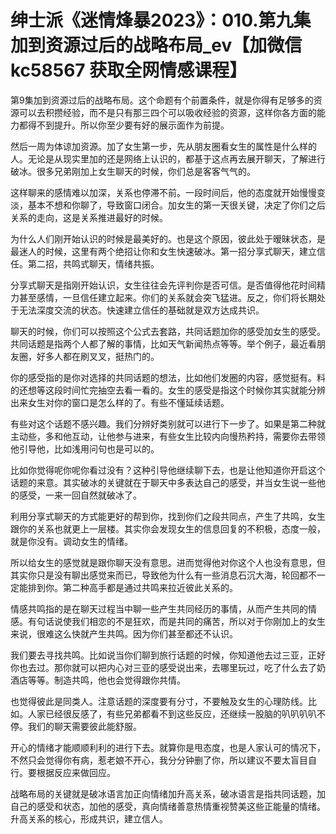 # 绅士派《迷情烽暴2023》：010.第九集 加到资源过后的战略布局_ev【加微信 kc58567 获取全网情感课程】

第9集加到资源过后的战略布局。这个命题有个前置条件，就是你得有足够多的资源可以去积攒经验，而不是只有那三四个可以吸收经验的资源，这样你各方面的能力都得不到提升。所以你至少要有好的展示面作为前提。

然后一周为体谅加资源。加了女生第一步，先从朋友圈看女生的属性是什么样的人。无论是从现实里加的还是网络上认识的，都基于这点再去展开聊天，了解进行破冰。很多兄弟刚加上女生聊天的时候，你们总是客客气气的。

这样聊来的感情难以加深，关系也停滞不前。一段时间后，他的态度就开始慢慢变淡，基本不想和你聊了，导致窗口闭合。加女生的第一天很关键，决定了你们之后关系的走向，这是关系推进最好的时候。

为什么人们刚开始认识的时候是最美好的。也是这个原因，彼此处于暧昧状态，是最迷人的时候，这里有两个绝招让你和女生快速破冰。第一招分享式聊天，建立信任。第二招，共鸣式聊天，情绪共振。

分享式聊天是指刚开始认识，女生往往会先评判你是否可信。是否值得他花时间精力甚至感情，一旦信任建立起来。你们的关系就会突飞猛进。反之，你们将长期处于无法深度交流的状态。快速建立信任的基础就是双方达成共识。

聊天的时候，你们可以按照这个公式去套路，共同话题加你的感受加女生的感受。共同话题是指两个人都了解的事情，比如天气新闻热点等等。举个例子，最近看朋友圈，好多人都在刷叉叉，挺热门的。

你的感受指的是你对选择的共同话题的想法，比如他们发圈的内容，感觉挺有。料的还想等这段时间忙完抽空去看一看的。女生的感受是指这个时候你其实就能分辨出来女生对你的窗口是怎么样的了。有些不懂延续话题。

有些对这个话题不感兴趣。我们分辨好类别就可以进行下一步了。如果是第二种就主动些，多和他互动，让他参与进来，有些女生比较内向慢热矜持，需要你去带领他引导他，比如浅用问句也是可以的。

比如你觉得呢你呢你看过没有？这种引导他继续聊下去，也是让他知道你开启这个话题的来意。其实破冰的关键就在于聊天中多表达自己的感受，并当女生说一些他的感受，一来一回自然就破冰了。

利用分享式聊天的方式能更好的帮到你，找到你们之段共同点，产生了共鸣，女生跟你的关系也就更上一层楼。其实你会发现女生的信息回复的不积极，态度一般，就是你没有。调动女生的情绪。

所以给女生的感觉就是跟你聊天没有意思。进而觉得他对你这个人也没有意思，但其实你只是没有聊出感觉来而已，导致他为什么有一些消息石沉大海，轮回都不一定能排到你。第二种高手都是通过共鸣来拉近彼此关系的。

情感共鸣指的是在聊天过程当中聊一些产生共同经历的事情，从而产生共同的情感。有句话说使我们相恋的不是狂欢，而是共同的痛苦，所以对于你刚加上的女生来说，很难这么快就产生共鸣。因为你们甚至都还不认识。

我们要去寻找共鸣。比如说当你们聊到旅行话题的时候，你知道他去过三亚，正好你也去过。那你就可以把内心对三亚的感受说出来，去哪里玩过，吃了什么去了奶酒店等等。制造共鸣，他也会觉得跟你共情。

也觉得彼此是同类人。注意话题的深度要有分寸，不要触及女生的心理防线。比如。人家已经很反感了，有些兄弟都看不到这些反应，还继续一股脑的叭叭叭叭不停。我们的聊天需要彼此能舒服。

开心的情绪才能顺顺利利的进行下去。就算你是甩态度，也是人家认可的情况下，不然只会觉得你有病，惹老娘不开心，我分分钟删了你，所以建议不要太盲目自行。要根据反应来做回应。

战略布局的关键就是破冰语言加正向情绪加升高关系，破冰语言是指共同话题，加自己的感受和状态，加他的感受，真向情绪善意热情重视赞美这些正能量的情绪。升高关系的核心，形成共识，建立信人。

